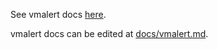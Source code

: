 See vmalert docs [here](https://docs.victoriametrics.com/vmalert/).

vmalert docs can be edited at [docs/vmalert.md](https://github.com/zzylol/VictoriaMetrics/blob/master/docs/vmalert.md).
